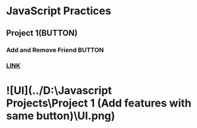 # JavaScript Practices


## Project 1(BUTTON) 
### Add and Remove Friend BUTTON
### [LINK](https://endearing-florentine-64c095.netlify.app/)
# ![UI](../D:\Javascript Projects\Project 1 (Add features with same button)\UI.png)
